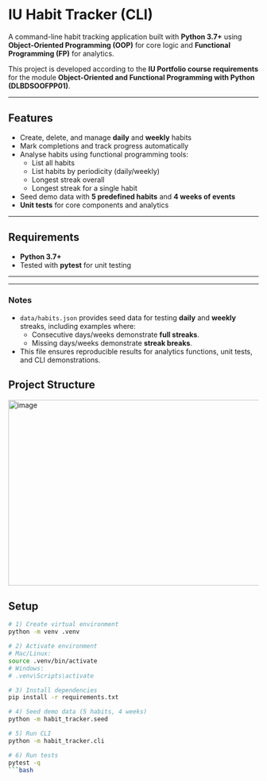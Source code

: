 # IU Habit Tracker (CLI)

A command-line habit tracking application built with **Python 3.7+** using **Object-Oriented Programming (OOP)** for core logic and **Functional Programming (FP)** for analytics.  

This project is developed according to the **IU Portfolio course requirements** for the module **Object-Oriented and Functional Programming with Python (DLBDSOOFPP01)**.

---

## Features

- Create, delete, and manage **daily** and **weekly** habits  
- Mark completions and track progress automatically  
- Analyse habits using functional programming tools:  
  - List all habits  
  - List habits by periodicity (daily/weekly)  
  - Longest streak overall  
  - Longest streak for a single habit  
- Seed demo data with **5 predefined habits** and **4 weeks of events**  
- **Unit tests** for core components and analytics  

---

## Requirements

- **Python 3.7+**
- Tested with **pytest** for unit testing  

---

---

### Notes
- `data/habits.json` provides seed data for testing **daily** and **weekly** streaks, including examples where:
  - Consecutive days/weeks demonstrate **full streaks**.
  - Missing days/weeks demonstrate **streak breaks**.
- This file ensures reproducible results for analytics functions, unit tests, and CLI demonstrations.



## Project Structure
<img width="708" height="374" alt="image" src="https://github.com/user-attachments/assets/b69b903d-85a1-4007-b68e-641d0b464096" />

## Setup

```bash
# 1) Create virtual environment
python -m venv .venv

# 2) Activate environment
# Mac/Linux:
source .venv/bin/activate
# Windows:
# .venv\Scripts\activate

# 3) Install dependencies
pip install -r requirements.txt

# 4) Seed demo data (5 habits, 4 weeks)
python -m habit_tracker.seed

# 5) Run CLI
python -m habit_tracker.cli

# 6) Run tests
pytest -q
```bash


